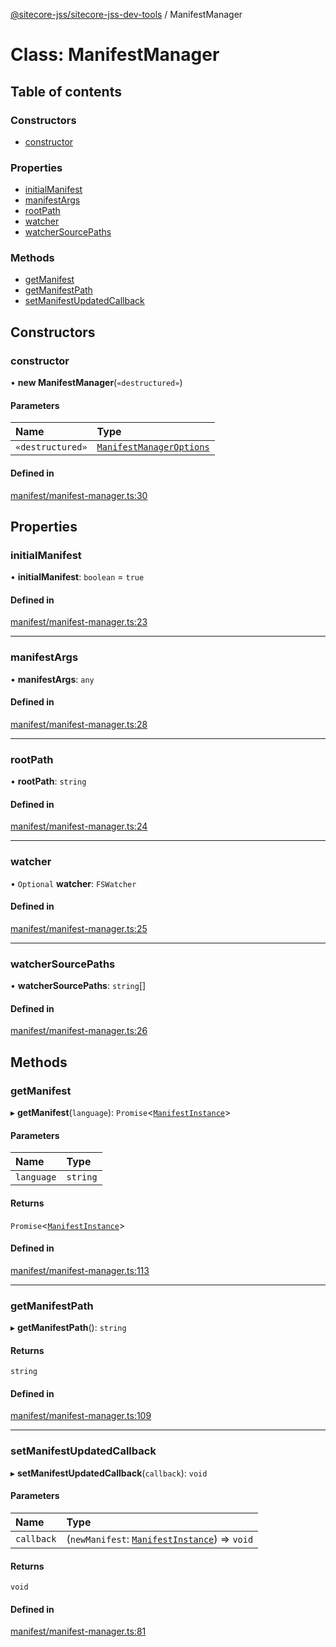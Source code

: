 [@sitecore-jss/sitecore-jss-dev-tools](../README.md) / ManifestManager

# Class: ManifestManager

## Table of contents

### Constructors

- [constructor](ManifestManager.md#constructor)

### Properties

- [initialManifest](ManifestManager.md#initialmanifest)
- [manifestArgs](ManifestManager.md#manifestargs)
- [rootPath](ManifestManager.md#rootpath)
- [watcher](ManifestManager.md#watcher)
- [watcherSourcePaths](ManifestManager.md#watchersourcepaths)

### Methods

- [getManifest](ManifestManager.md#getmanifest)
- [getManifestPath](ManifestManager.md#getmanifestpath)
- [setManifestUpdatedCallback](ManifestManager.md#setmanifestupdatedcallback)

## Constructors

### constructor

• **new ManifestManager**(`«destructured»`)

#### Parameters

| Name | Type |
| :------ | :------ |
| `«destructured»` | [`ManifestManagerOptions`](../interfaces/ManifestManagerOptions.md) |

#### Defined in

[manifest/manifest-manager.ts:30](https://github.com/Sitecore/jss/blob/ce7f99de1/packages/sitecore-jss-dev-tools/src/manifest/manifest-manager.ts#L30)

## Properties

### initialManifest

• **initialManifest**: `boolean` = `true`

#### Defined in

[manifest/manifest-manager.ts:23](https://github.com/Sitecore/jss/blob/ce7f99de1/packages/sitecore-jss-dev-tools/src/manifest/manifest-manager.ts#L23)

___

### manifestArgs

• **manifestArgs**: `any`

#### Defined in

[manifest/manifest-manager.ts:28](https://github.com/Sitecore/jss/blob/ce7f99de1/packages/sitecore-jss-dev-tools/src/manifest/manifest-manager.ts#L28)

___

### rootPath

• **rootPath**: `string`

#### Defined in

[manifest/manifest-manager.ts:24](https://github.com/Sitecore/jss/blob/ce7f99de1/packages/sitecore-jss-dev-tools/src/manifest/manifest-manager.ts#L24)

___

### watcher

• `Optional` **watcher**: `FSWatcher`

#### Defined in

[manifest/manifest-manager.ts:25](https://github.com/Sitecore/jss/blob/ce7f99de1/packages/sitecore-jss-dev-tools/src/manifest/manifest-manager.ts#L25)

___

### watcherSourcePaths

• **watcherSourcePaths**: `string`[]

#### Defined in

[manifest/manifest-manager.ts:26](https://github.com/Sitecore/jss/blob/ce7f99de1/packages/sitecore-jss-dev-tools/src/manifest/manifest-manager.ts#L26)

## Methods

### getManifest

▸ **getManifest**(`language`): `Promise`<[`ManifestInstance`](../interfaces/ManifestInstance.md)\>

#### Parameters

| Name | Type |
| :------ | :------ |
| `language` | `string` |

#### Returns

`Promise`<[`ManifestInstance`](../interfaces/ManifestInstance.md)\>

#### Defined in

[manifest/manifest-manager.ts:113](https://github.com/Sitecore/jss/blob/ce7f99de1/packages/sitecore-jss-dev-tools/src/manifest/manifest-manager.ts#L113)

___

### getManifestPath

▸ **getManifestPath**(): `string`

#### Returns

`string`

#### Defined in

[manifest/manifest-manager.ts:109](https://github.com/Sitecore/jss/blob/ce7f99de1/packages/sitecore-jss-dev-tools/src/manifest/manifest-manager.ts#L109)

___

### setManifestUpdatedCallback

▸ **setManifestUpdatedCallback**(`callback`): `void`

#### Parameters

| Name | Type |
| :------ | :------ |
| `callback` | (`newManifest`: [`ManifestInstance`](../interfaces/ManifestInstance.md)) => `void` |

#### Returns

`void`

#### Defined in

[manifest/manifest-manager.ts:81](https://github.com/Sitecore/jss/blob/ce7f99de1/packages/sitecore-jss-dev-tools/src/manifest/manifest-manager.ts#L81)
